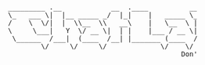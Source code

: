<pre>
              _________ .__            __  .____          ___
              \_   ___ \|  |__ _____ _/  |_|    |   _____ \_ |__ ________
              /    \  \/|  |  \\__  \\   __\    |   \__  \ | __ \\___   /
              \     \___|   Y  \/ __ \|  | |    |___ / __ \| \_\ \/    /
               \______  /___|  (____  /__| |_______ (____  /___  /_____ \
                      \/     \/     \/             \/    \/    \/      \/
                                                        Don't Worry, Be Chatty!
</pre>

